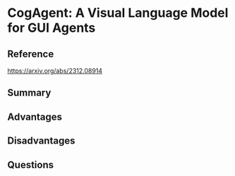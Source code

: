 # CogAgent: A Visual Language Model for GUI Agents
## Reference

https://arxiv.org/abs/2312.08914

## Summary

## Advantages

## Disadvantages

## Questions
